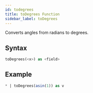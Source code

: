 ```yaml
---
id: todegrees
title: toDegrees Function
sidebar_label: toDegrees
---
```



Converts angles from radians to degrees.

## Syntax

```sql
toDegrees(<x>) as <field>
```

## Example

```sql
* | toDegrees(asin(1)) as v
```

